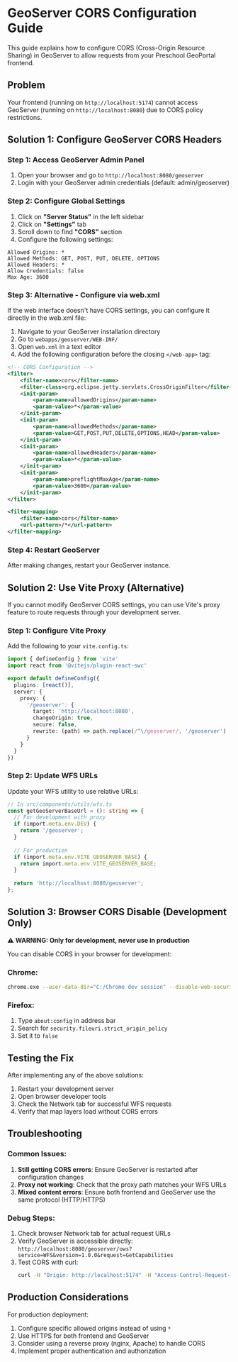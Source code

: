 # GeoServer CORS Configuration Guide

This guide explains how to configure CORS (Cross-Origin Resource Sharing) in GeoServer to allow requests from your Preschool GeoPortal frontend.

## Problem
Your frontend (running on `http://localhost:5174`) cannot access GeoServer (running on `http://localhost:8080`) due to CORS policy restrictions.

## Solution 1: Configure GeoServer CORS Headers

### Step 1: Access GeoServer Admin Panel
1. Open your browser and go to `http://localhost:8080/geoserver`
2. Login with your GeoServer admin credentials (default: admin/geoserver)

### Step 2: Configure Global Settings
1. Click on **"Server Status"** in the left sidebar
2. Click on **"Settings"** tab
3. Scroll down to find **"CORS"** section
4. Configure the following settings:

```
Allowed Origins: *
Allowed Methods: GET, POST, PUT, DELETE, OPTIONS
Allowed Headers: *
Allow Credentials: false
Max Age: 3600
```

### Step 3: Alternative - Configure via web.xml
If the web interface doesn't have CORS settings, you can configure it directly in the web.xml file:

1. Navigate to your GeoServer installation directory
2. Go to `webapps/geoserver/WEB-INF/`
3. Open `web.xml` in a text editor
4. Add the following configuration before the closing `</web-app>` tag:

```xml
<!-- CORS Configuration -->
<filter>
    <filter-name>cors</filter-name>
    <filter-class>org.eclipse.jetty.servlets.CrossOriginFilter</filter-class>
    <init-param>
        <param-name>allowedOrigins</param-name>
        <param-value>*</param-value>
    </init-param>
    <init-param>
        <param-name>allowedMethods</param-name>
        <param-value>GET,POST,PUT,DELETE,OPTIONS,HEAD</param-value>
    </init-param>
    <init-param>
        <param-name>allowedHeaders</param-name>
        <param-value>*</param-value>
    </init-param>
    <init-param>
        <param-name>preflightMaxAge</param-name>
        <param-value>3600</param-value>
    </init-param>
</filter>

<filter-mapping>
    <filter-name>cors</filter-name>
    <url-pattern>/*</url-pattern>
</filter-mapping>
```

### Step 4: Restart GeoServer
After making changes, restart your GeoServer instance.

## Solution 2: Use Vite Proxy (Alternative)

If you cannot modify GeoServer CORS settings, you can use Vite's proxy feature to route requests through your development server.

### Step 1: Configure Vite Proxy
Add the following to your `vite.config.ts`:

```typescript
import { defineConfig } from 'vite'
import react from '@vitejs/plugin-react-swc'

export default defineConfig({
  plugins: [react()],
  server: {
    proxy: {
      '/geoserver': {
        target: 'http://localhost:8080',
        changeOrigin: true,
        secure: false,
        rewrite: (path) => path.replace(/^\/geoserver/, '/geoserver')
      }
    }
  }
})
```

### Step 2: Update WFS URLs
Update your WFS utility to use relative URLs:

```typescript
// In src/components/utils/wfs.ts
const getGeoServerBaseUrl = (): string => {
  // For development with proxy
  if (import.meta.env.DEV) {
    return '/geoserver';
  }
  
  // For production
  if (import.meta.env.VITE_GEOSERVER_BASE) {
    return import.meta.env.VITE_GEOSERVER_BASE;
  }
  
  return 'http://localhost:8080/geoserver';
};
```

## Solution 3: Browser CORS Disable (Development Only)

⚠️ **WARNING: Only for development, never use in production**

You can disable CORS in your browser for development:

### Chrome:
```bash
chrome.exe --user-data-dir="C:/Chrome dev session" --disable-web-security --disable-features=VizDisplayCompositor
```

### Firefox:
1. Type `about:config` in address bar
2. Search for `security.fileuri.strict_origin_policy`
3. Set it to `false`

## Testing the Fix

After implementing any of the above solutions:

1. Restart your development server
2. Open browser developer tools
3. Check the Network tab for successful WFS requests
4. Verify that map layers load without CORS errors

## Troubleshooting

### Common Issues:
1. **Still getting CORS errors**: Ensure GeoServer is restarted after configuration changes
2. **Proxy not working**: Check that the proxy path matches your WFS URLs
3. **Mixed content errors**: Ensure both frontend and GeoServer use the same protocol (HTTP/HTTPS)

### Debug Steps:
1. Check browser Network tab for actual request URLs
2. Verify GeoServer is accessible directly: `http://localhost:8080/geoserver/ows?service=WFS&version=1.0.0&request=GetCapabilities`
3. Test CORS with curl:
   ```bash
   curl -H "Origin: http://localhost:5174" -H "Access-Control-Request-Method: GET" -H "Access-Control-Request-Headers: X-Requested-With" -X OPTIONS http://localhost:8080/geoserver/ch_dep_data/ows
   ```

## Production Considerations

For production deployment:
1. Configure specific allowed origins instead of using `*`
2. Use HTTPS for both frontend and GeoServer
3. Consider using a reverse proxy (nginx, Apache) to handle CORS
4. Implement proper authentication and authorization
